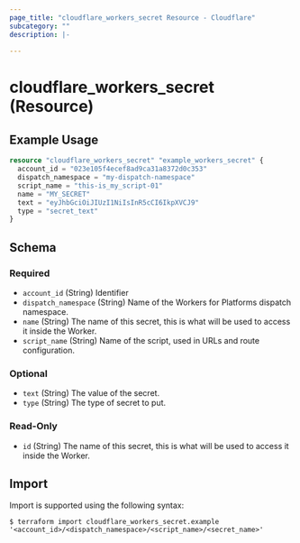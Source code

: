 ```yaml
---
page_title: "cloudflare_workers_secret Resource - Cloudflare"
subcategory: ""
description: |-
  
---
```


# cloudflare_workers_secret (Resource)



## Example Usage

```terraform
resource "cloudflare_workers_secret" "example_workers_secret" {
  account_id = "023e105f4ecef8ad9ca31a8372d0c353"
  dispatch_namespace = "my-dispatch-namespace"
  script_name = "this-is_my_script-01"
  name = "MY_SECRET"
  text = "eyJhbGciOiJIUzI1NiIsInR5cCI6IkpXVCJ9"
  type = "secret_text"
}
```

<!-- schema generated by tfplugindocs -->
## Schema

### Required

- `account_id` (String) Identifier
- `dispatch_namespace` (String) Name of the Workers for Platforms dispatch namespace.
- `name` (String) The name of this secret, this is what will be used to access it inside the Worker.
- `script_name` (String) Name of the script, used in URLs and route configuration.

### Optional

- `text` (String) The value of the secret.
- `type` (String) The type of secret to put.

### Read-Only

- `id` (String) The name of this secret, this is what will be used to access it inside the Worker.

## Import

Import is supported using the following syntax:

```shell
$ terraform import cloudflare_workers_secret.example '<account_id>/<dispatch_namespace>/<script_name>/<secret_name>'
```
